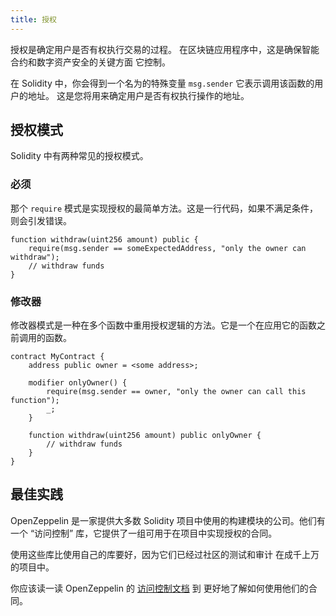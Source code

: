 ```yaml
---
title: 授权
---
```


授权是确定用户是否有权执行交易的过程。
在区块链应用程序中，这是确保智能合约和数字资产安全的关键方面
它控制。

在 Solidity 中，你会得到一个名为的特殊变量 `msg.sender` 它表示调用该函数的用户的地址。
这是您将用来确定用户是否有权执行操作的地址。

## 授权模式

Solidity 中有两种常见的授权模式。

### 必须

那个 `require` 模式是实现授权的最简单方法。这是一行代码，如果不满足条件，则会引发错误。

```solidity
function withdraw(uint256 amount) public {
    require(msg.sender == someExpectedAddress, "only the owner can withdraw");
    // withdraw funds
}
```

### 修改器

修改器模式是一种在多个函数中重用授权逻辑的方法。它是一个在应用它的函数之前调用的函数。

```solidity
contract MyContract {
    address public owner = <some address>;

    modifier onlyOwner() {
        require(msg.sender == owner, "only the owner can call this function");
        _;
    }

    function withdraw(uint256 amount) public onlyOwner {
        // withdraw funds
    }
}
```

## 最佳实践

OpenZeppelin 是一家提供大多数 Solidity 项目中使用的构建模块的公司。他们有一个
“访问控制” 库，它提供了一组可用于在项目中实现授权的合同。

使用这些库比使用自己的库要好，因为它们已经过社区的测试和审计
在成千上万的项目中。

你应该读一读 OpenZeppelin 的 [访问控制文档](https://docs.openzeppelin.com/contracts/4.x/access-control) 到
更好地了解如何使用他们的合同。


